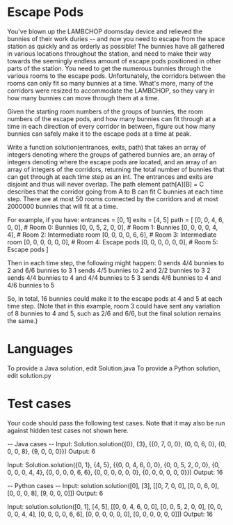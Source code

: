 Escape Pods
===========
You've blown up the LAMBCHOP doomsday device and relieved the bunnies of their work duries -- and now you need to escape from the space station as quickly and as orderly as possible! The bunnies have all gathered in various locations throughout the station, and need to make their way towards the seemingly endless amount of escape pods positioned in other parts of the station. You need to get the numerous bunnies through the various rooms to the escape pods. Unfortunately, the corridors between the rooms can only fit so many bunnies at a time. What's more, many of the corridors were resized to accommodate the LAMBCHOP, so they vary in how many bunnies can move through them at a time.

Given the starting room numbers of the groups of bunnies, the room numbers of the escape pods, and how many bunnies can fit through at a time in each direction of every corridor in between, figure out how many bunnies can safely make it to the escape pods at a time at peak.

Write a function solution(entrances, exits, path) that takes an array of integers denoting where the groups of gathered bunnies are, an array of integers denoting where the escape pods are located, and an array of an array of integers of the corridors, returning the total number of bunnies that can get through at each time step as an int. The entrances and exits are disjoint and thus will never overlap. The path element path[A][B] = C describes that the corridor going from A to B can fit C bunnies at each time step. There are at most 50 rooms connected by the corridors and at most 2000000 bunnies that will fit at a time.

For example, if you have:
entrances = [0, 1]
exits = [4, 5]
path = [
[0, 0, 4, 6, 0, 0], # Room 0: Bunnies
[0, 0, 5, 2, 0, 0], # Room 1: Bunnies
[0, 0, 0, 0, 4, 4], # Room 2: Intermediate room
[0, 0, 0, 0, 6, 6], # Room 3: Intermediate room
[0, 0, 0, 0, 0, 0], # Room 4: Escape pods
[0, 0, 0, 0, 0, 0], # Room 5: Escape pods
]

Then in each time step, the following might happen:
0 sends 4/4 bunnies to 2 and 6/6 bunnies to 3
1 sends 4/5 bunnies to 2 and 2/2 bunnies to 3
2 sends 4/4 bunnies to 4 and 4/4 bunnies to 5
3 sends 4/6 bunnies to 4 and 4/6 bunnies to 5

So, in total, 16 bunnies could make it to the escape pods at 4 and 5 at each time step. (Note that in this example, room 3 could have sent any variation of 8 bunnies to 4 and 5, such as 2/6 and 6/6, but the final solution remains the same.)

Languages
=========

To provide a Java solution, edit Solution.java
To provide a Python solution, edit solution.py

Test cases
==========
Your code should pass the following test cases.
Note that it may also be run against hidden test cases not shown here.

-- Java cases --
Input:
Solution.solution({0}, {3}, {{0, 7, 0, 0}, {0, 0, 6, 0}, {0, 0, 0, 8}, {9, 0, 0, 0}})
Output:
    6

Input:
Solution.solution({0, 1}, {4, 5}, {{0, 0, 4, 6, 0, 0}, {0, 0, 5, 2, 0, 0}, {0, 0, 0, 0, 4, 4}, {0, 0, 0, 0, 6, 6}, {0, 0, 0, 0, 0, 0}, {0, 0, 0, 0, 0, 0}})
Output:
    16

-- Python cases --
Input:
solution.solution([0], [3], [[0, 7, 0, 0], [0, 0, 6, 0], [0, 0, 0, 8], [9, 0, 0, 0]])
Output:
    6

Input:
solution.solution([0, 1], [4, 5], [[0, 0, 4, 6, 0, 0], [0, 0, 5, 2, 0, 0], [0, 0, 0, 0, 4, 4], [0, 0, 0, 0, 6, 6], [0, 0, 0, 0, 0, 0], [0, 0, 0, 0, 0, 0]])
Output:
    16
